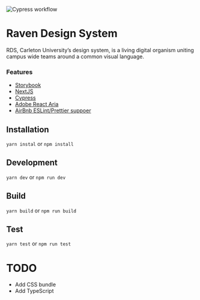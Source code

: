 ![Cypress workflow](https://github.com/cuweb/rds-beta/actions/workflows/main.yml/badge.svg)

# Raven Design System

RDS, Carleton University’s design system, is a living digital organism uniting campus wide teams around a common visual language.

### Features

- [Storybook](https://storybook.js.org)
- [NextJS](https://nextjs.org/)
- [Cypress](https://www.cypress.io)
- [Adobe React Aria](https://react-spectrum.adobe.com/react-aria/)
- [AirBnb ESLint/Prettier suppoer](https://dev.to/bigyank/a-quick-guide-to-setup-eslint-with-airbnb-and-prettier-3di2)


## Installation 

`yarn instal` or `npm install`

## Development

`yarn dev` or `npm run dev`

## Build 

`yarn build` or `npm run build`

## Test 

`yarn test` or `npm run test`


# TODO
- Add CSS bundle
- Add TypeScript
